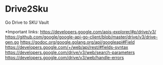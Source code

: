# Drive2Sku
Go Drive to SKU Vault

*Important links:
https://developers.google.com/apis-explorer/#p/drive/v3/
https://github.com/google/google-api-go-client/blob/master/drive/v3/drive-gen.go
https://godoc.org/google.golang.org/api/googleapi#Field
https://developers.google.com/+/web/api/rest/#fields-syntax
https://developers.google.com/drive/v3/web/search-parameters
https://developers.google.com/drive/v3/web/handle-errors